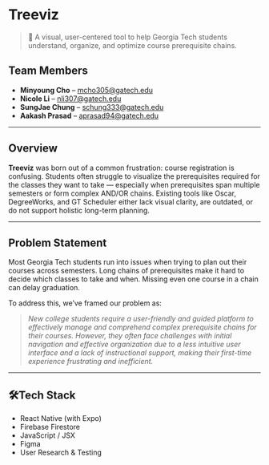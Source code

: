 # Treeviz

>  🌲 A visual, user-centered tool to help Georgia Tech students understand, organize, and optimize course prerequisite chains.

## Team Members

- **Minyoung Cho** – [mcho305@gatech.edu](mailto:mcho305@gatech.edu)
- **Nicole Li** – [nli307@gatech.edu](mailto:nli307@gatech.edu)
- **SungJae Chung** – [schung333@gatech.edu](mailto:schung333@gatech.edu)
- **Aakash Prasad** – [aprasad94@gatech.edu](mailto:aprasad94@gatech.edu)


---

## Overview

**Treeviz** was born out of a common frustration: course registration is confusing. Students often struggle to visualize the prerequisites required for the classes they want to take — especially when prerequisites span multiple semesters or form complex AND/OR chains. Existing tools like Oscar, DegreeWorks, and GT Scheduler either lack visual clarity, are outdated, or do not support holistic long-term planning.

---

## Problem Statement

Most Georgia Tech students run into issues when trying to plan out their courses across semesters. Long chains of prerequisites make it hard to decide which classes to take and when. Missing even one course in a chain can delay graduation.

To address this, we’ve framed our problem as:

> *New college students require a user-friendly and guided platform to effectively manage and comprehend complex prerequisite chains for their courses. However, they often face challenges with initial navigation and effective organization due to a less intuitive user interface and a lack of instructional support, making their first-time experience frustrating and inefficient.*

---
## 🛠Tech Stack

- React Native (with Expo) 
- Firebase Firestore
- JavaScript / JSX
- Figma 
- User Research & Testing
